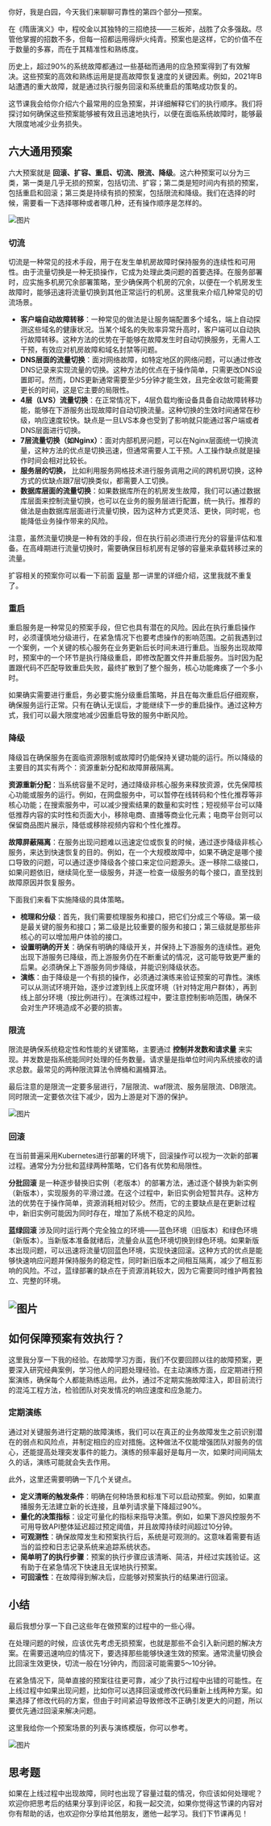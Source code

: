 你好，我是白园，今天我们来聊聊可靠性的第四个部分—预案。

在《隋唐演义》中，程咬金以其独特的三招绝技——三板斧，战胜了众多强敌。尽管他掌握的招数不多，但每一招都运用得炉火纯青。预案也是这样，它的价值不在于数量的多寡，而在于其精准性和熟练度。

历史上，超过90%的系统故障都通过一些基础而通用的应急预案得到了有效解决。这些预案的高效和熟练运用是提高故障恢复速度的关键因素。例如，2021年B站遭遇的重大故障，就是通过执行服务回滚和系统重启的策略成功恢复的。

这节课我会给你介绍六个最常用的应急预案，并详细解释它们的执行顺序。我们将探讨如何确保这些预案能够被有效且迅速地执行，以便在面临系统故障时，能够最大限度地减少业务损失。

## 六大通用预案

六大预案就是 **回滚、扩容、重启、切流、限流、降级**。这六种预案可以分为三类，第一类是几乎无损的预案，包括切流、扩容；第二类是短时间内有损的预案，包括重启和回滚；第三类是持续有损的预案，包括限流和降级。我们在选择的时候，需要看一下选择哪种或者哪几种，还有操作顺序是怎样的。

![图片](https://static001.geekbang.org/resource/image/46/40/4630f7f22f5f408d37c9b8a483c64940.png?wh=2034x790)

### **切流**

切流是一种常见的技术手段，用于在发生单机房故障时保持服务的连续性和可用性。由于流量切换是一种无损操作，它成为处理此类问题的首要选择。在服务部署时，应实施多机房冗余部署策略，至少确保两个机房的冗余，以便在一个机房发生故障时，能够迅速将流量切换到其他正常运行的机房。这里我来介绍几种常见的切流场景。

- **客户端自动故障转移**：一种常见的做法是让服务端配置多个域名，端上自动探测这些域名的健康状况。当某个域名的失败率异常升高时，客户端可以自动执行故障转移。这种方法的优势在于能够在故障发生时自动切换服务，无需人工干预，有效应对机房故障和域名封禁等问题。
- **DNS层面的流量切换**：面对网络故障，如特定地区的网络问题，可以通过修改DNS记录来实现流量的切换。这种方法的优点在于操作简单，只需更改DNS设置即可。然而，DNS更新通常需要至少5分钟才能生效，且完全收敛可能需要更长的时间，这是它主要的局限性。
- **4层（LVS）流量切换**：在正常情况下，4层负载均衡设备具备自动故障转移功能，能够在下游服务出现故障时自动切换流量。这种切换的生效时间通常在秒级，响应速度较快。缺点是一旦LVS本身也受到了影响就只能通过客户端或者DNS层面进行切换。
- **7层流量切换（如Nginx）**：面对内部机房问题，可以在Nginx层面统一切换流量，这种方法的优点是切换迅速，但通常需要人工干预。人工操作缺点就是操作时间会相对比较长。
- **服务层的切换，** 比如利用服务网格技术进行服务调用之间的跨机房切换，这种方式的优缺点跟7层切换类似，都需要人工切换。
- **数据库层面的流量切换**：如果数据库所在的机房发生故障，我们可以通过数据库层面来控制流量切换，也可以在业务的服务层进行配置，统一执行。推荐的做法是由数据库层面进行流量切换，因为这种方式更灵活、更快，同时呢，也能降低业务操作带来的风险。

注意，虽然流量切换是一种有效的手段，但在执行前必须进行充分的容量评估和准备。在高峰期进行流量切换时，需要确保目标机房有足够的容量来承载转移过来的流量。

扩容相关的预案你可以看一下前面 [容量](https://time.geekbang.org/column/article/793332) 那一讲里的详细介绍，这里我就不重复了。

### **重启**

重启服务是一种常见的预案手段，但它也具有潜在的风险。因此在执行重启操作时，必须谨慎地分级进行，在紧急情况下也要考虑操作的影响范围。之前我遇到过一个案例，一个关键的核心服务在业务更新后长时间未进行重启。当服务出现故障时，预案中的一个环节是执行降级重启，即修改配置文件并重启服务。当时因为配置跟代码不匹配导致重启失败，最终扩散到了整个服务，核心功能瘫痪了一个多小时。

如果确实需要进行重启，务必要实施分级重启策略，并且在每次重启后仔细观察，确保服务运行正常。只有在确认无误后，才能继续下一步的重启操作。通过这种方式，我们可以最大限度地减少因重启导致的服务中断风险。

### **降级**

降级旨在确保服务在面临资源限制或故障时仍能保持关键功能的运行。所以降级的主要目的其实有两个：资源重新分配和故障屏蔽隔离。

**资源重新分配**：当系统容量不足时，通过降级非核心服务来释放资源，优先保障核心功能或服务的运行。例如，在网盘服务中，可以暂停在线转码和个性化推荐等非核心功能；在搜索服务中，可以减少搜索结果的数量和实时性；短视频平台可以降低推荐内容的实时性和页面大小，移除电商、直播等商业化元素；电商平台则可以保留商品图片展示，降低或移除视频内容和个性化推荐。

**故障屏蔽隔离**：在服务出现问题难以迅速定位或恢复的时候，通过逐步降级非核心服务，来达到快速恢复的目的。例如，在一个大规模故障中，如果不确定是哪个接口导致的问题，可以通过逐步降级各个接口来定位问题源头。逐一移除二级接口，如果问题依旧，继续简化至一级服务，并逐一检查一级服务的每个接口，直至找到故障原因并恢复服务。

下面我们来看下实施降级的具体策略。

- **梳理和分级**：首先，我们需要梳理服务和接口，把它们分成三个等级。第一级是最关键的服务和接口；第二级是比较重要的服务和接口；第三级就是那些非核心的可以增加用户体验的接口。
- **设置明确的开关**：确保有明确的降级开关，并保持上下游服务的连续性。避免出现下游服务已降级，而上游服务仍在不断重试的情况，这可能导致更严重的后果。必须确保上下游服务同步降级，并能识别降级状态。
- **演练**：由于降级是一个有损的操作，必须通过演练来验证预案的可靠性。演练可以从测试环境开始，逐步过渡到线上灰度环境（针对特定用户群体），再到线上部分环境（按比例进行）。在演练过程中，要注意控制影响范围，确保不会对生产环境造成不必要的损害。

### **限流**

限流是确保系统稳定性和性能的关键策略，主要通过 **控制并发数和请求量** 来实现。并发数是指系统能同时处理的任务数量。请求量是指单位时间内系统接收的请求总数。最常见的两种限流算法令牌桶和漏桶算法。

最后注意的是限流一定要多层进行，7层限流、waf限流、服务层限流、DB限流。同时限流一定要依次往下减少，因为上游是对下游的保护。

![图片](https://static001.geekbang.org/resource/image/78/bf/786503c2d914a192468de403da363abf.png?wh=1652x934)

### **回滚**

在当前普遍采用Kubernetes进行部署的环境下，回滚操作可以视为一次新的部署过程。通常分为分批和蓝绿两种策略，它们各有优势和局限性。

**分批回滚** 是一种逐步替换旧实例（老版本）的部署方法，通过逐个替换为新实例（新版本），实现服务的平滑过渡。在这个过程中，新旧实例会短暂共存。这种方法的优势在于操作简单，资源消耗相对较少。然而，它的主要缺点是在更新过程中，新旧实例可能因为同时存在，增加了系统不稳定的风险。

**蓝绿回滚** 涉及同时运行两个完全独立的环境——蓝色环境（旧版本）和绿色环境（新版本）。当新版本准备就绪后，流量会从蓝色环境切换到绿色环境。如果新版本出现问题，可以迅速将流量切回蓝色环境，实现快速回滚。这种方式的优点是能够快速响应问题并保持服务的稳定性，同时新旧版本之间相互隔离，减少了相互影响的风险。不过，蓝绿部署的缺点在于资源消耗较大，因为它需要同时维护两套独立、完整的环境。

## ![图片](https://static001.geekbang.org/resource/image/bd/8e/bd16498c815bcc31b9a199bba530b68e.png?wh=1900x710)

## 如何保障预案有效执行？

这里我分享一下我的经验。在故障学习方面，我们不仅要回顾以往的故障预案，更要深入研究经典案例，学习他人的问题处理经验。在主动演练方面，应定期进行预案演练，确保每个人都能熟练运用。此外，通过不定期实施故障注入，即目前流行的混沌工程方法，检验团队对突发情况的响应速度和应急能力。

### 定期演练

通过对关键服务进行定期的故障演练，我们可以在真正的业务故障发生之前识别潜在的弱点和风险点，并制定相应的应对措施。这种做法不仅能增强团队对服务的信心，还能提高处理突发事件的能力。演练的频率最好是每月一次，如果时间间隔太久的话，演练可能就会失去作用。

此外，这里还需要明确一下几个关键点。

- **定义清晰的触发条件**：明确在何种场景和标准下可以启动预案。例如，如果直播服务无法建立新的长连接，且单列请求量下降超过90%。
- **量化的决策指标**：设定可量化的指标来指导决策。例如，如果下游风控服务不可用导致API整体延迟超过预定阈值，并且故障持续时间超过10分钟。
- **可观测性**：确保故障发生和预案执行后，系统是可观测的。这意味着需要有适当的监控和日志记录系统来追踪系统状态。
- **简单明了的执行步骤**：预案的执行步骤应该清晰、简洁，并经过实践验证。这有助于在紧急情况下快速且无误地执行预案。
- **可回滚性**：在故障得到解决后，应能够对预案执行的结果进行回滚。

## 小结

最后我想分享一下自己这些年在做预案的过程中的一些心得。

在处理问题的时候，应该优先考虑无损预案，也就是那些不会引入新问题的解决方案。在需要迅速响应的情况下，要选择那些能够快速生效的预案。通常流量切换会比回滚生效更快，切流一般在1分钟内，而回滚可能需要5～10分钟。

在紧急情况下，简单直接的预案往往更可靠，减少了执行过程中出错的可能性。在上线过程中如果出现问题，比如你可以选择回滚或修改代码重新上线两种方案。如果选择了修改代码的方案，但由于时间紧迫导致修改不正确引发更大的问题，所以要优先通过回滚来解决问题。

这里我给你一个预案场景的列表与演练模版，你可以参考。

![图片](https://static001.geekbang.org/resource/image/05/70/051351bd450a48087a6be04c98e5d870.jpg?wh=1856x3016)

## 思考题

如果在上线过程中出现故障，同时也出现了容量过载的情况，你应该如何处理呢？欢迎你把思考后的结果分享到评论区，和我一起交流，如果你觉得这节课的内容对你有帮助的话，也欢迎你分享给其他朋友，邀他一起学习。我们下节课再见！